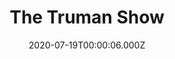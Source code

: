 ---
title: "The Truman Show"
year: 1998
date: 2020-07-19T00:00:06.000Z
permalink: /almanac/movies/2020-07-19-the-truman-show/index.html
link: https://letterboxd.com/rknightuk/film/the-truman-show/2/
rating: 3
---